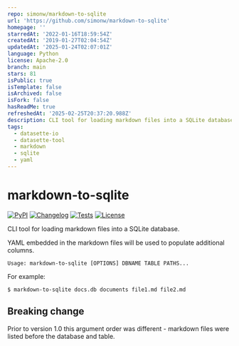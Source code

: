 ```yaml
---
repo: simonw/markdown-to-sqlite
url: 'https://github.com/simonw/markdown-to-sqlite'
homepage: ''
starredAt: '2022-01-16T18:59:54Z'
createdAt: '2019-01-27T02:04:54Z'
updatedAt: '2025-01-24T02:07:01Z'
language: Python
license: Apache-2.0
branch: main
stars: 81
isPublic: true
isTemplate: false
isArchived: false
isFork: false
hasReadMe: true
refreshedAt: '2025-02-25T20:37:20.988Z'
description: CLI tool for loading markdown files into a SQLite database
tags:
  - datasette-io
  - datasette-tool
  - markdown
  - sqlite
  - yaml
---
```


# markdown-to-sqlite

[![PyPI](https://img.shields.io/pypi/v/markdown-to-sqlite.svg)](https://pypi.python.org/pypi/markdown-to-sqlite)
[![Changelog](https://img.shields.io/github/v/release/simonw/markdown-to-sqlite?include_prereleases&label=changelog)](https://github.com/simonw/markdown-to-sqlite/releases)
[![Tests](https://github.com/simonw/markdown-to-sqlite/workflows/Test/badge.svg)](https://github.com/simonw/markdown-to-sqlite/actions?query=workflow%3ATest)
[![License](https://img.shields.io/badge/license-Apache%202.0-blue.svg)](https://github.com/simonw/markdown-to-sqlite/blob/main/LICENSE)

CLI tool for loading markdown files into a SQLite database.

YAML embedded in the markdown files will be used to populate additional columns.

    Usage: markdown-to-sqlite [OPTIONS] DBNAME TABLE PATHS...

For example:

    $ markdown-to-sqlite docs.db documents file1.md file2.md

## Breaking change

Prior to version 1.0 this argument order was different - markdown files were listed before the database and table.
